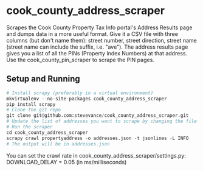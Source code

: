 cook_county_address_scraper
=======================

Scrapes the Cook County Property Tax Info portal's Address Results page and dumps data in a more useful format. Give it a CSV file with three columns (but don't name them): street number, street direction, street name (street name can include the suffix, i.e. "ave"). The address results page gives you a list of all the PINs (Property Index Numbers) at that address. Use the cook_county_pin_scraper to scrape the PIN pages. 

Setup and Running
-----------------

```python
# Install scrapy (preferably in a virtual environment)
mkvirtualenv --no-site-packages cook_county_address_scraper
pip install scrapy
# Clone the git repo
git clone git@github.com:stevevance/cook_county_address_scraper.git
# Update the list of addresses you want to scrape by changing the file on line 13 in cook_county_address_scraper/spiders/dmoz.py
# Run the scraper
cd cook_county_address_scraper
scrapy crawl propertyaddress -o addresses.json -t jsonlines -L INFO
# The output will be in addresses.json
```
You can set the crawl rate in cook_county_address_scraper/settings.py: DOWNLOAD_DELAY = 0.05 (in ms/milliseconds)